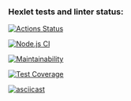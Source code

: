 ### Hexlet tests and linter status:
[![Actions Status](https://github.com/justannieannie/frontend-project-lvl2/workflows/hexlet-check/badge.svg)](https://github.com/justannieannie/frontend-project-lvl2/actions)

[![Node.js CI](https://github.com/justannieannie/frontend-project-lvl2/workflows/Node.js%20CI/badge.svg)](https://github.com/justannieannie/frontend-project-lvl2/actions)

[![Maintainability](https://api.codeclimate.com/v1/badges/cf7816bd59c28689f4e0/maintainability)](https://codeclimate.com/github/justannieannie/frontend-project-lvl2/maintainability)

[![Test Coverage](https://api.codeclimate.com/v1/badges/cf7816bd59c28689f4e0/test_coverage)](https://codeclimate.com/github/justannieannie/frontend-project-lvl2/test_coverage)

[![asciicast](https://asciinema.org/a/LQQAiEl8Rs32VzeruciSXh3ne.svg)](https://asciinema.org/a/LQQAiEl8Rs32VzeruciSXh3ne)
